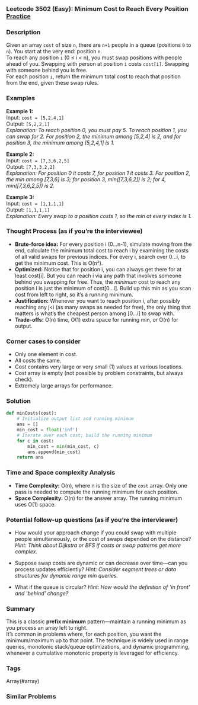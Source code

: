 ### Leetcode 3502 (Easy): Minimum Cost to Reach Every Position [Practice](https://leetcode.com/problems/minimum-cost-to-reach-every-position)

### Description  
Given an array `cost` of size `n`, there are `n+1` people in a queue (positions `0` to `n`). You start at the very end: position `n`.  
To reach any position `i` (0 ≤ i < n), you must swap positions with people ahead of you. Swapping with person at position `i` costs `cost[i]`. Swapping with someone behind you is free.  
For each position `i`, return the minimum total cost to reach that position from the end, given these swap rules.

### Examples  

**Example 1:**  
Input: `cost = [5,2,4,1]`  
Output: `[5,2,2,1]`  
*Explanation: To reach position 0, you must pay 5. To reach position 1, you can swap for 2. For position 2, the minimum among [5,2,4] is 2, and for position 3, the minimum among [5,2,4,1] is 1.*

**Example 2:**  
Input: `cost = [7,3,6,2,5]`  
Output: `[7,3,3,2,2]`  
*Explanation: For position 0 it costs 7, for position 1 it costs 3. For position 2, the min among [7,3,6] is 3; for position 3, min([7,3,6,2]) is 2; for 4, min([7,3,6,2,5]) is 2.*

**Example 3:**  
Input: `cost = [1,1,1,1]`  
Output: `[1,1,1,1]`  
*Explanation: Every swap to a position costs 1, so the min at every index is 1.*

### Thought Process (as if you’re the interviewee)  
- **Brute-force idea:** For every position i (0…n-1), simulate moving from the end, calculate the minimum total cost to reach i by examining the costs of all valid swaps for previous indices. For every i, search over 0…i, to get the minimum cost. This is O(n²).
- **Optimized:** Notice that for position i, you can always get there for at least cost[i]. But you can reach i via any path that involves someone behind you swapping for free. Thus, the *minimum* cost to reach any position i is just the minimum of cost[0…i]. Build up this min as you scan cost from left to right, so it’s a running minimum.
- **Justification:** Whenever you want to reach position i, after possibly reaching any j<i (as many swaps as needed for free), the only thing that matters is what’s the cheapest person among [0…i] to swap with.  
- **Trade-offs:** O(n) time, O(1) extra space for running min, or O(n) for output.

### Corner cases to consider  
- Only one element in cost.
- All costs the same.
- Cost contains very large or very small (1) values at various locations.
- Cost array is empty (not possible by problem constraints, but always check).
- Extremely large arrays for performance.

### Solution

```python
def minCosts(cost):
    # Initialize output list and running minimum
    ans = []
    min_cost = float('inf')
    # Iterate over each cost; build the running minimum
    for c in cost:
        min_cost = min(min_cost, c)
        ans.append(min_cost)
    return ans
```

### Time and Space complexity Analysis  

- **Time Complexity:** O(n), where n is the size of the `cost` array. Only one pass is needed to compute the running minimum for each position.
- **Space Complexity:** O(n) for the answer array. The running minimum uses O(1) space.

### Potential follow-up questions (as if you’re the interviewer)  

- How would your approach change if you could swap with multiple people simultaneously, or the cost of swaps depended on the distance?
  *Hint: Think about Dijkstra or BFS if costs or swap patterns get more complex.*

- Suppose swap costs are dynamic or can decrease over time—can you process updates efficiently?
  *Hint: Consider segment trees or data structures for dynamic range min queries.*

- What if the queue is circular?
  *Hint: How would the definition of 'in front' and 'behind' change?*


### Summary
This is a classic **prefix minimum** pattern—maintain a running minimum as you process an array left to right.  
It’s common in problems where, for each position, you want the minimum/maximum up to that point. The technique is widely used in range queries, monotonic stack/queue optimizations, and dynamic programming, whenever a cumulative monotonic property is leveraged for efficiency.

### Tags
Array(#array)

### Similar Problems
